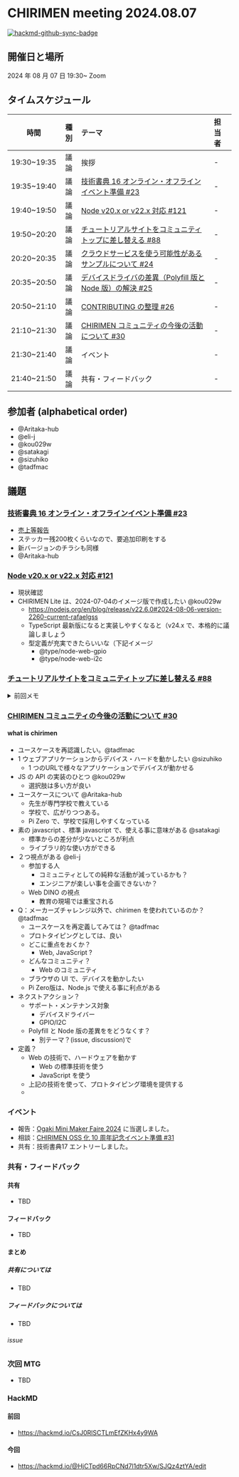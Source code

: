 # CHIRIMEN meeting 2024.08.07

[![hackmd-github-sync-badge](https://hackmd.io/MSNWDYTpR8yFyOWZwKn5IQ/badge)](https://hackmd.io/MSNWDYTpR8yFyOWZwKn5IQ)

## 開催日と場所

2024 年 08 月 07 日 19:30~ Zoom

## タイムスケジュール

|    時間     | 種別 | テーマ                                                                                                            | 担当者 |
| :---------: | :--: | :---------------------------------------------------------------------------------------------------------------- | :----- |
| 19:30~19:35 | 議論 | 挨拶                                                                                                              | -      |
| 19:35~19:40 | 議論 | [技術書典 16 オンライン・オフラインイベント準備 #23](https://github.com/chirimen-oh/meeting/issues/23)            | -      |
| 19:40~19:50 | 議論 | [ Node v20.x or v22.x 対応 #121 ](https://github.com/chirimen-oh/chirimen/issues/121)                             | -      |
| 19:50~20:20 | 議論 | [チュートリアルサイトをコミュニティトップに差し替える #88](https://github.com/chirimen-oh/chirimen.org/issues/88) | -      |
| 20:20~20:35 | 議論 | [クラウドサービスを使う可能性があるサンプルについて #24](https://github.com/chirimen-oh/meeting/issues/24)        | -      |
| 20:35~20:50 | 議論 | [デバイスドライバの差異（Polyfill 版と Node 版）の解決 #25](https://github.com/chirimen-oh/meeting/issues/25)     | -      |
| 20:50~21:10 | 議論 | [CONTRIBUTING の整理 #26](https://github.com/chirimen-oh/meeting/issues/26)                                       | -      |
| 21:10~21:30 | 議論 | [CHIRIMEN コミュニティの今後の活動について #30](https://github.com/chirimen-oh/meeting/issues/30)                 | -      |
| 21:30~21:40 | 議論 | イベント                                                                                                          | -      |
| 21:40~21:50 | 議論 | 共有・フィードバック                                                                                              | -      |

## 参加者 (alphabetical order)

- @Aritaka-hub
- @eli-j
- @kou029w
- @satakagi
- @sizuhiko
- @tadfmac

## 議題

### [技術書典 16 オンライン・オフラインイベント準備 #23](https://github.com/chirimen-oh/meeting/issues/23)

- [売上等報告](https://github.com/chirimen-oh/meeting/issues/23#issuecomment-2143704732)
- ステッカー残200枚くらいなので、要追加印刷をする
- 新バージョンのチラシも同様
- @Aritaka-hub

### [ Node v20.x or v22.x 対応 #121 ](https://github.com/chirimen-oh/chirimen/issues/121)

- 現状確認
- CHIRIMEN Lite は、2024-07-04のイメージ版で作成したい @kou029w
    - https://nodejs.org/en/blog/release/v22.6.0#2024-08-06-version-2260-current-rafaelgss
    - TypeScript 最新版になると実装しやすくなると（v24.x で、本格的に議論しましょう
    - 型定義が充実できたらいいな（下記イメージ
        - @type/node-web-gpio
        - @type/node-web-i2c

### [チュートリアルサイトをコミュニティトップに差し替える #88](https://github.com/chirimen-oh/chirimen.org/issues/88)

<details>

<summary>前回メモ</summary>
    
- [@dynamis さんに確認中](https://github.com/chirimen-oh/chirimen.org/issues/88#issuecomment-1691532522)

- tutorial サイトが未達
- 他は移管完了
- Cloudflare DNS/Cloudflare Pages に切り替え済み
- r.chirimen.org はまだ Netlify のまま

- [node 版をよりアピールする#85](https://github.com/chirimen-oh/chirimen.org/issues/85)
  - いつやるか。
- https://github.com/chirimen-oh/meeting/issues/3#issuecomment-2044690936
- イベントでのフィードバックの連絡先をどうするか
  - チュートリアルは、[chirimen.org](https://github.com/chirimen-oh/chirimen.org) に issue を立てる
  - ドライバーは、[chirimen-drivers](https://github.com/chirimen-oh/chirimen-drivers) に issue を立てる
    - CONTRIBUTING.md を参照する
- chirimen-drivers リンク切れ
  - [Contributing Guidelines](https://chirimen.org/chirimen-drivers/CONTRIBUTING)
  - [CONTRIBUTING リンク切れ対応 #297](https://github.com/chirimen-oh/chirimen-drivers/issues/297)
- [pre-arrangement-contributions](https://github.com/chirimen-oh/pre-arrangement-contributions)
  - コントリビュート用手順リポジトリ
- JS GET 出来ない（ipv6 接続できない問題）
  - 塩尻会場で問題発生。
  - 愛媛でも起きた？
  - [Raspberry Pi で IPV6 を使う](https://qiita.com/ekzemplaro/items/6423d953ac4458719ca9)
  - [関連スレ](https://chirimen-oh.slack.com/archives/C048CQB7C/p1707809445954419)
  - tutorial に ipv6 問題を記載する（issue を立てる

#### 閉じる条件

- チュートリアルサイトの移管が完了次第、着手
  - [#3](https://github.com/chirimen-oh/meeting/issues/3)
  - [#5](https://github.com/chirimen-oh/meeting/issues/5)

</details>

### [CHIRIMEN コミュニティの今後の活動について #30](https://github.com/chirimen-oh/meeting/issues/30)

#### what is chirimen
- ユースケースを再認識したい。@tadfmac
- 1 ウェブアプリケーションからデバイス・ハードを動かしたい @sizuhiko
    - 1 つのURLで様々なアプリケーションでデバイスが動かせる
- JS の API の実装のひとつ @kou029w
    - 選択肢は多い方が良い
- ユースケースについて @Aritaka-hub
    - 先生が専門学校で教えている
    - 学校で、広がりつつある。
    - Pi Zero で、学校で採用しやすくなっている
- 素の javascript 、標準 javascript で、使える事に意味がある @satakagi
    - 標準からの差分が少ないところが利点
    - ライブラリ的な使い方ができる
- ２つ視点がある @eli-j
    - 参加する人
        - コミュニティとしての純粋な活動が減っているかも？
        - エンジニアが楽しい事を企画できないか？
    - Web DINO の視点
        - 教育の現場では重宝される
- Q：メーカーズチャレンジ以外で、chirimen を使われているのか？ @tadfmac
    - ユースケースを再定義してみては？ @tadfmac
    - プロトタイピングとしては、良い
    - どこに重点をおくか？
        - Web, JavaScript ?
    - どんなコミュニティ？
        - Web のコミュニティ
    - ブラウザの UI で、デバイスを動かしたい
    - Pi Zero版は、Node.js で使える事に利点がある
- ネクストアクション？
    - サポート・メンテナンス対象
        - デバイスドライバー
        - GPIO/I2C
    - Polyfill と Node 版の差異ををどうなくす？
        - 別テーマ？(issue, discussion)で
- 定義？
    - Web の技術で、ハードウェアを動かす
        - Web の標準技術を使う
        - JavaScript を使う
    - 上記の技術を使って、プロトタイピング環境を提供する
    - 


### イベント

- 報告：[Ogaki Mini Maker Faire 2024](https://makezine.jp/blog/2024/03/ommf2024_announce.html) に当選しました。
- 相談：[CHIRIMEN OSS 化 10 周年記念イベント準備 #31](https://github.com/chirimen-oh/meeting/issues/31)
- 共有：技術書典17 エントリーしました。

### 共有・フィードバック

#### 共有

- TBD

#### フィードバック

- TBD

#### まとめ

##### 共有については

- TBD

##### フィードバックについては

- TBD

###### issue

### 次回 MTG

- TBD

### HackMD

#### 前回

- https://hackmd.io/CsJ0RlSCTLmEfZKHx4y9WA

#### 今回

- https://hackmd.io/@HjCTpd66RpCNd7l1dtr5Xw/SJQz4ztYA/edit
